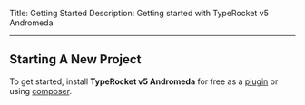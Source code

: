 Title: Getting Started
Description: Getting started with TypeRocket v5 Andromeda 

---

## Starting A New Project

To get started, install **TypeRocket v5 Andromeda** for free as a [plugin](/docs/v5/install-via-plugin) or using [composer](/docs/v5/install-via-composer).